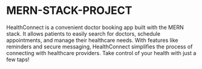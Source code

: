 # MERN-STACK-PROJECT
HealthConnect is a convenient doctor booking app built with the MERN stack. It allows patients to easily search for doctors, schedule appointments, and manage their healthcare needs. With features like reminders and secure messaging, HealthConnect simplifies the process of connecting with healthcare providers. Take control of your health with just a few taps!



